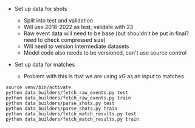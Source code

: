 * Set up data for shots
    * Split into test and validation
    * Will use 2018-2022 as test, validate with 23
    * Raw event data will need to be base (but shouldn't be put in final? need to check compressed size)
    * Will need to version intermediate datasets
    * Model code also needs to be versioned, can't use source control

* Set up data for matches
    * Problem with this is that we are using xG as an input to matches


```
source venv/bin/activate
python data_builders/fetch_raw_events.py test
python data_builders/fetch_raw_events.py train
python data_builders/parse_shots.py test
python data_builders/parse_shots.py train
python data_builders/fetch_match_results.py test
python data_builders/fetch_match_results.py train
```
